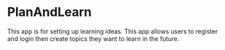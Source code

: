 # PlanAndLearn
This app is for setting up learning ideas. 
This app allows users to register and login then create topics they want to learn in the future.
